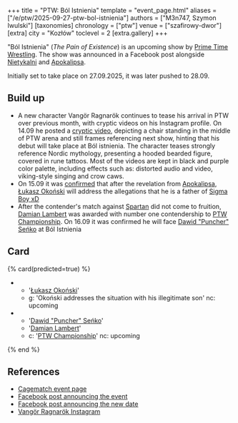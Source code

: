 +++
title = "PTW: Ból Istnienia"
template = "event_page.html"
aliases = ["/e/ptw/2025-09-27-ptw-bol-istnienia"]
authors = ["M3n747, Szymon Iwulski"]
[taxonomies]
chronology = ["ptw"]
venue = ["szafirowy-dwor"]
[extra]
city = "Kozłów"
toclevel = 2
[extra.gallery]
+++

"Ból Istnienia" (_The Pain of Existence_) is an upcoming show by [Prime Time Wrestling](@/o/ptw.md). The show was announced in a Facebook post alongside [Nietykalni](@/e/ptw/2025-07-19-ptw-nietykalni.md) and [Apokalipsa](@/e/ptw/2025-08-30-ptw-apokalipsa.md).

Initially set to take place on 27.09.2025, it was later pushed to 28.09.

## Build up

* A new character Vangör Ragnarök continues to tease his arrival in PTW over previous month, with cryptic videos on his Instagram profile. On 14.09 he posted a [cryptic video](https://www.instagram.com/p/DOlxb9BDOvR/), depicting a chair standing in the middle of PTW arena and still frames referencing next show, hinting that his debut will take place at Ból istnienia. The character teases strongly reference Nordic mythology, presenting a hooded bearded figure, covered in rune tattoos. Most of the videos are kept in black and purple color palette, including effects such as: distorted audio and video, viking-style singing and crow caws.
* On 15.09 it was [confirmed](https://www.facebook.com/photo?fbid=831922392493738&set=a.136592408693410) that after the revelation from [Apokalipsa](@/e/ptw/2025-08-30-ptw-apokalipsa.md), [Łukasz Okoński](@/w/lukasz-okonski.md) will address the allegations that he is a father of [Sigma Boy xD](@/w/sigma-boy.md)
* After the contender's match against [Spartan](@/w/spartan.md) did not come to fruition, [Damian Lambert](@/w/damian-lambert.md) was awarded with number one contendership to [PTW Championship](@/c/ptw-championship.md). On 16.09 it was confirmed he will face [Dawid "Puncher" Seńko](@/w/puncher.md) at Ból Istnienia

## Card

{% card(predicted=true) %}

- - '[Łukasz Okoński](@/w/lukasz-okonski.md)'
  - g: 'Okoński addresses the situation with his illegitimate son'
    nc: upcoming
- - '[Dawid "Puncher" Seńko](@/w/puncher.md)'
  - '[Damian Lambert](@/w/damian-lambert.md)'
  - c: '[PTW Championship](@/c/ptw-championship.md)'
    nc: upcoming

{% end %}

## References

* [Cagematch event page](https://www.cagematch.net/?id=1&nr=433783)
* [Facebook post announcing the event](https://www.facebook.com/photo/?fbid=773747374977907&set=a.136592405360077)
* [Facebook post announcing the new date](https://www.facebook.com/PrimeTimeWrestlingPL/videos/1396361291461288)
* [Vangör Ragnarök Instagram](https://www.instagram.com/vangor_ragnarok/)
